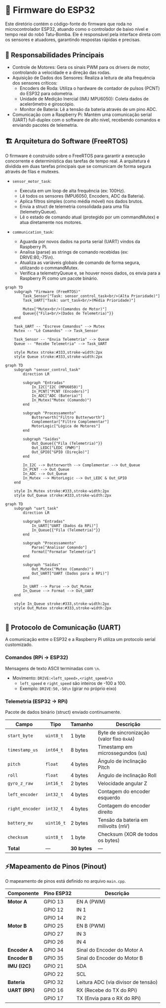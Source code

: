 # 🤖 Firmware do ESP32

Este diretório contém o código-fonte do firmware que roda no microcontrolador ESP32, atuando como o controlador de baixo nível e tempo real do robô Tatu-Bomba. Ele é responsável pela interface direta com os sensores e atuadores, garantindo respostas rápidas e precisas.

## 🎯 Responsabilidades Principais

- Controle de Motores: Gera os sinais PWM para os drivers de motor, controlando a velocidade e a direção das rodas.
- Aquisição de Dados dos Sensores: Realiza a leitura de alta frequência dos sensores críticos:
    - Encoders de Roda: Utiliza o hardware de contador de pulsos (PCNT) do ESP32 para odometria.
    - Unidade de Medição Inercial (IMU MPU6050): Coleta dados de acelerômetro e giroscópio.
    - Monitor de Bateria: Lê a tensão da bateria através de um pino ADC.
- Comunicação com a Raspberry Pi: Mantém uma comunicação serial (UART) full-duplex com o software de alto nível, recebendo comandos e enviando pacotes de telemetria.

## 🏗️ Arquitetura do Software (FreeRTOS)

O firmware é construído sobre o FreeRTOS para garantir a execução concorrente e determinística das tarefas de tempo real. A arquitetura é dividida em duas tarefas principais que se comunicam de forma segura através de filas e mutexes.

- `sensor_motor_task`:
    - Executa em um loop de alta frequência (ex: 100Hz).
    - Lê todos os sensores (MPU6050, Encoders, ADC da Bateria).
    - Aplica filtros simples (como média móvel) nos dados brutos.
    - Envia a struct de telemetria consolidada para uma fila (telemetryQueue).
    - Lê o estado de comando atual (protegido por um commandMutex) e atua diretamente nos motores.

- `communication_task`:
    - Aguarda por novos dados na porta serial (UART) vindos da Raspberry Pi.
    - Analisa (parse) as strings de comando recebidas (ex: DRIVE:80,-75\n).
    - Atualiza as variáveis globais de comando de forma segura, utilizando o commandMutex.
    - Verifica a telemetryQueue e, se houver novos dados, os envia para a Raspberry Pi como um pacote binário.

```mermaid
graph TD
    subgraph "Firmware (FreeRTOS)"
        Task_Sensor["Task: sensor_control_task<br/>(Alta Prioridade)"]
        Task_UART["Task: uart_task<br/>(Média Prioridade)"]

        Mutex["Mutex<br/>(Comandos de Motor)"]
        Queue{{"Fila<br/>(Dados de Telemetria)"}}
    end

    Task_UART -- "Escreve Comandos" --> Mutex
    Mutex -- "Lê Comandos" --> Task_Sensor

    Task_Sensor -- "Envia Telemetria" --> Queue
    Queue -- "Recebe Telemetria" --> Task_UART

    style Mutex stroke:#333,stroke-width:2px
    style Queue stroke:#333,stroke-width:2px
```
```mermaid
graph TD
    subgraph "sensor_control_task"
        direction LR
        
        subgraph "Entradas"
            In_I2C["I2C (MPU6050)"]
            In_PCNT["PCNT (Encoders)"]
            In_ADC["ADC (Bateria)"]
            In_Mutex("Mutex (Comando)")
        end

        subgraph "Processamento"
            Butterworth["Filtro Butterworth"]
            Complementar["Filtro Complementar"]
            MotorLogic["Lógica de Motores"]
        end
        
        subgraph "Saídas"
            Out_Queue{{"Fila (Telemetria)"}}
            Out_LEDC["LEDC (PWM)"]
            Out_GPIO["GPIO (Direção)"]
        end
        
        In_I2C --> Butterworth --> Complementar --> Out_Queue
        In_PCNT --> Out_Queue
        In_ADC --> Out_Queue
        In_Mutex --> MotorLogic --> Out_LEDC & Out_GPIO
    end
    
    style In_Mutex stroke:#333,stroke-width:2px
    style Out_Queue stroke:#333,stroke-width:2px
```
```mermaid
graph TD
    subgraph "uart_task"
        direction LR
        
        subgraph "Entradas"
            In_UART["UART (Dados da RPi)"]
            In_Queue{{"Fila (Telemetria)"}}
        end

        subgraph "Processamento"
            Parse["Analisar Comando"]
            Format["Formatar Telemetria"]
        end
        
        subgraph "Saídas"
            Out_Mutex("Mutex (Comando)")
            Out_UART["UART (Dados para a RPi)"]
        end
        
        In_UART --> Parse --> Out_Mutex
        In_Queue --> Format --> Out_UART
    end
    
    style In_Queue stroke:#333,stroke-width:2px
    style Out_Mutex stroke:#333,stroke-width:2px
    
```

## 🔌 Protocolo de Comunicação (UART)

A comunicação entre o ESP32 e a Raspberry Pi utiliza um protocolo serial customizado.

### Comandos (RPi → ESP32)

Mensagens de texto ASCII terminadas com `\n`.

- Movimento: `DRIVE:<left_speed>,<right_speed>\n`
    - `left_speed` e `right_speed` são inteiros de -100 a 100.
    - Exemplo: `DRIVE:50,-50\n` (girar no próprio eixo)

### Telemetria (ESP32 → RPi)

Pacote de dados binário (struct) enviado continuamente.

| Campo          | Tipo        | Tamanho      | Descrição                                      |
|----------------|-------------|--------------|------------------------------------------------|
| `start_byte`   | `uint8_t`   | 1 byte       | Byte de sincronização (valor fixo `0xAA`)      |
| `timestamp_us` | `int64_t`   | 8 bytes      | Timestamp em microssegundos (us)               |
| `pitch`        | `float`     | 4 bytes      | Ângulo de inclinação Pitch                     |
| `roll`         | `float`     | 4 bytes      | Ângulo de inclinação Roll                      |
| `gyro_z_raw`   | `int16_t`   | 2 bytes      | Velocidade angular Z                           |
| `left_encoder` | `int32_t`   | 4 bytes      | Contagem do encoder esquerdo                   |
| `right_encoder`| `int32_t`   | 4 bytes      | Contagem do encoder direito                    |
| `battery_mv`   | `uint16_t`  | 2 bytes      | Tensão da bateria em milivolts (mV)            |
| `checksum`     | `uint8_t`   | 1 byte       | Checksum (XOR de todos os bytes)               |
| **Total**      | —           | **30 bytes** | —                                              |

## ⚡Mapeamento de Pinos (Pinout)

O mapeamento de pinos está definido no arquivo `main.cpp`.

| Componente     | Pino ESP32  | Descrição                              |
|----------------|-------------|----------------------------------------|
| **Motor A**    | GPIO 13     | EN A (PWM)                             |
|                | GPIO 12     | IN 1                                   |
|                | GPIO 14     | IN 2                                   |
| **Motor B**    | GPIO 25     | EN B (PWM)                             |
|                | GPIO 27     | IN 3                                   |
|                | GPIO 26     | IN 4                                   |
| **Encoder A**  | GPIO 34     | Sinal do Encoder do Motor A            |
| **Encoder B**  | GPIO 35     | Sinal do Encoder do Motor B            |
| **IMU (I2C)**  | GPIO 21     | SDA                                    |
|                | GPIO 22     | SCL                                    |
| **Bateria**    | GPIO 32     | Leitura ADC (via divisor de tensão)    |
| **UART (RPi)** | GPIO 16     | RX (Recebe do TX do RPi)               |
|                | GPIO 17     | TX (Envia para o RX do RPi)            |

 
